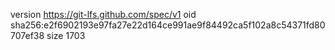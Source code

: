 version https://git-lfs.github.com/spec/v1
oid sha256:e2f6902193e97fa27e22d164ce991ae9f84492ca5f102a8c54371fd80707ef38
size 1703
